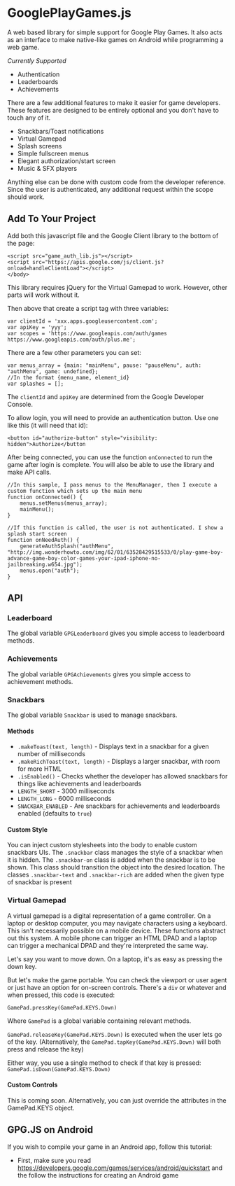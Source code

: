 GooglePlayGames.js
==================

A web based library for simple support for Google Play Games. It also acts as an interface to make native-like games on Android while programming a web game.

_Currently Supported_
* Authentication
* Leaderboards
* Achievements

There are a few additional features to make it easier for game developers. These features are designed to be entirely optional and you don't have to touch any of it.
* Snackbars/Toast notifications
* Virtual Gamepad
* Splash screens
* Simple fullscreen menus
* Elegant authorization/start screen
* Music & SFX players

Anything else can be done with custom code from the developer reference. Since the user is authenticated, any additional request within the scope should work.

## Add To Your Project
Add both this javascript file and the Google Client library to the bottom of the page:

    <script src="game_auth_lib.js"></script>
    <script src="https://apis.google.com/js/client.js?onload=handleClientLoad"></script>
    </body>
    
This library requires jQuery for the Virtual Gamepad to work. However, other parts will work without it.

Then above that create a script tag with three variables:

    var clientId = 'xxx.apps.googleusercontent.com';
    var apiKey = 'yyy';
    var scopes = 'https://www.googleapis.com/auth/games https://www.googleapis.com/auth/plus.me';
    
There are a few other parameters you can set:

    var menus_array = {main: "mainMenu", pause: "pauseMenu", auth: "authMenu", game: undefined};
    //In the format {menu_name, element_id}
    var splashes = [];
    
The `clientId` and `apiKey` are determined from the Google Developer Console.

To allow login, you will need to provide an authentication button. Use one like this (it will need that id):

    <button id="authorize-button" style="visibility: hidden">Authorize</button
    
After being connected, you can use the function `onConnected` to run the game after login is complete. You will also be able to use the library and make API calls. 
    
    //In this sample, I pass menus to the MenuManager, then I execute a custom function which sets up the main menu
    function onConnected() { 
        menus.setMenus(menus_array);
        mainMenu();
    }
    
    //If this function is called, the user is not authenticated. I show a splash start screen
    function onNeedAuth() {
        generateAuthSplash("authMenu", "http://img.wonderhowto.com/img/62/01/63528429515533/0/play-game-boy-advance-game-boy-color-games-your-ipad-iphone-no-jailbreaking.w654.jpg");
        menus.open("auth");
    }

## API
### Leaderboard
The global variable `GPGLeaderboard` gives you simple access to leaderboard methods.

### Achievements
The global variable `GPGAchievements` gives you simple access to achievement methods.

### Snackbars
The global variable `Snackbar` is used to manage snackbars.
#### Methods
* `.makeToast(text, length)` - Displays text in a snackbar for a given number of milliseconds
* `.makeRichToast(text, length)` - Displays a larger snackbar, with room for more HTML
* `.isEnabled()` - Checks whether the developer has allowed snackbars for things like achievements and leaderboards
* `LENGTH_SHORT` - 3000 milliseconds
* `LENGTH_LONG` - 6000 milliseconds
* `SNACKBAR_ENABLED` - Are snackbars for achievements and leaderboards enabled (defaults to `true`)

#### Custom Style
You can inject custom stylesheets into the body to enable custom snackbars UIs.
The `.snackbar` class manages the style of a snackbar when it is hidden.
The `.snackbar-on` class is added when the snackbar is to be shown. This class should transition the object into the desired location.
The classes `.snackbar-text` and `.snackbar-rich` are added when the given type of snackbar is present

### Virtual Gamepad
A virtual gamepad is a digital representation of a game controller. On a laptop or desktop computer, you may navigate characters using a keyboard. This isn't necessarily possible on a mobile device. These functions abstract out this system. A mobile phone can trigger an HTML DPAD and a laptop can trigger a mechanical DPAD and they're interpreted the same way. 

Let's say you want to move down. On a laptop, it's as easy as pressing the down key.

But let's make the game portable. You can check the viewport or user agent or just have an option for on-screen controls. There's a `div` or whatever and when pressed, this code is executed:

`GamePad.pressKey(GamePad.KEYS.Down)`

Where `GamePad` is a global variable containing relevant methods.

`GamePad.releaseKey(GamePad.KEYS.Down)` is executed when the user lets go of the key. (Alternatively, the `GamePad.tapKey(GamePad.KEYS.Down)` will both press and release the key)

Either way, you use a single method to check if that key is pressed:
`GamePad.isDown(GamePad.KEYS.Down)`

#### Custom Controls
This is coming soon. Alternatively, you can just override the attributes in the GamePad.KEYS object.

## GPG.JS on Android
If you wish to compile your game in an Android app, follow this tutorial:

* First, make sure you read https://developers.google.com/games/services/android/quickstart and the follow the instructions for creating an Android game
